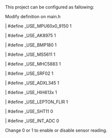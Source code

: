 This project can be configured as fallowing:

Modify definition on main.h

| #define _USE_MPU60x0_9150	1

| #define _USE_AK8975			  1

| #define _USE_BMP180			  1

| #define _USE_MS5611			  1

| #define _USE_MHC5883		  1

| #define _USE_SRF02			  1

| #define _USE_ADXL345		  1

| #define _USE_HIH613x		  1

| #define _USE_LEPTON_FLIR	1

| #define _USE_SHT11 			  0

| #define _USE_INT_ADC		  0


Change 0 or 1 to enable or disable sensor reading.
